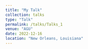 ```yaml
---
title: "My Talk"
collection: talks
type: "Talk"
permalink: /talks/Talks_1
venue: "AGU"
date: 2022-12-16
location: "New Orleans, Louisiana"
---
```



